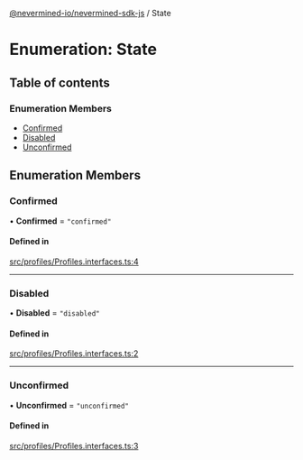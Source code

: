 [@nevermined-io/nevermined-sdk-js](../code-reference.md) / State

# Enumeration: State

## Table of contents

### Enumeration Members

- [Confirmed](State.md#confirmed)
- [Disabled](State.md#disabled)
- [Unconfirmed](State.md#unconfirmed)

## Enumeration Members

### Confirmed

• **Confirmed** = ``"confirmed"``

#### Defined in

[src/profiles/Profiles.interfaces.ts:4](https://github.com/nevermined-io/sdk-js/blob/6f83096/src/profiles/Profiles.interfaces.ts#L4)

___

### Disabled

• **Disabled** = ``"disabled"``

#### Defined in

[src/profiles/Profiles.interfaces.ts:2](https://github.com/nevermined-io/sdk-js/blob/6f83096/src/profiles/Profiles.interfaces.ts#L2)

___

### Unconfirmed

• **Unconfirmed** = ``"unconfirmed"``

#### Defined in

[src/profiles/Profiles.interfaces.ts:3](https://github.com/nevermined-io/sdk-js/blob/6f83096/src/profiles/Profiles.interfaces.ts#L3)
